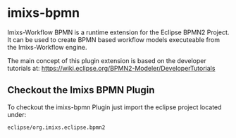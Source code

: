 # imixs-bpmn

Imixs-Workflow BPMN is a runtime extension for the Eclipse BPMN2 Project. It can be used to create BPMN based workflow models executeable from the Imixs-Workflow engine. 

The main concept of this plugin extension is based on the developer tutorials at: https://wiki.eclipse.org/BPMN2-Modeler/DeveloperTutorials


## Checkout the Imixs BPMN Plugin
To checkout the imixs-bpmn Plugin just import the eclipse project located under:

    eclipse/org.imixs.eclipse.bpmn2
